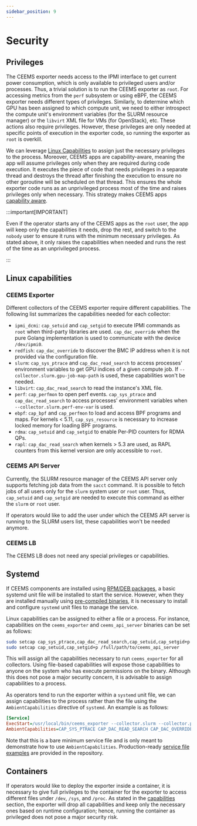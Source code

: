 ```yaml
---
sidebar_position: 9
---
```


# Security

## Privileges

The CEEMS exporter needs access to the IPMI interface to get current power consumption, which is only available to privileged users and/or processes. Thus, a trivial solution is to run the CEEMS exporter as `root`. For accessing metrics from the `perf` subsystem or using eBPF, the CEEMS exporter needs different types of privileges. Similarly, to determine which GPU has been assigned to which compute unit, we need to either introspect the compute unit's environment variables (for the SLURM resource manager) or the `libvirt` XML file for VMs (for OpenStack), etc. These actions also require privileges. However, these privileges are only needed at specific points of execution in the exporter code, so running the exporter as `root` is overkill.

We can leverage [Linux Capabilities](https://man7.org/linux/man-pages/man7/capabilities.7.html) to assign just the necessary privileges to the process. Moreover, CEEMS apps are capability-aware, meaning the app will assume privileges only when they are required during code execution. It executes the piece of code that needs privileges in a separate thread and destroys the thread after finishing the execution to ensure no other goroutine will be scheduled on that thread. This ensures the whole exporter code runs as an unprivileged process most of the time and raises privileges only when necessary. This strategy makes CEEMS apps [capability aware](https://tbhaxor.com/understanding-linux-capabilities/).

:::important[IMPORTANT]

Even if the operator starts any of the CEEMS apps as the `root` user, the app will keep only the capabilities it needs, drop the rest, and switch to the `nobody` user to ensure it runs with the minimum necessary privileges. As stated above, it only raises the capabilities when needed and runs the rest of the time as an unprivileged process.

:::

## Linux capabilities

### CEEMS Exporter

Different collectors of the CEEMS exporter require different capabilities. The following list summarizes the capabilities needed for each collector:

- `ipmi_dcmi`: `cap_setuid` and `cap_setgid` to execute IPMI commands as `root` when third-party libraries are used. `cap_dac_override` when the pure Golang implementation is used to communicate with the device `/dev/ipmi0`.
- `redfish`: `cap_dac_override` to discover the BMC IP address when it is not provided via the configuration file.
- `slurm`: `cap_sys_ptrace` and `cap_dac_read_search` to access processes' environment variables to get GPU indices of a given compute job. If `--collector.slurm.gpu-job-map-path` is used, these capabilities won't be needed.
- `libvirt`: `cap_dac_read_search` to read the instance's XML file.
- `perf`: `cap_perfmon` to open perf events. `cap_sys_ptrace` and `cap_dac_read_search` to access processes' environment variables when `--collector.slurm.perf-env-var` is used.
- `ebpf`: `cap_bpf` and `cap_perfmon` to load and access BPF programs and maps. For kernels < 5.11, `cap_sys_resource` is necessary to increase locked memory for loading BPF programs.
- `rdma`: `cap_setuid` and `cap_setgid` to enable Per-PID counters for RDMA QPs.
- `rapl`: `cap_dac_read_search` when kernels > 5.3 are used, as RAPL counters from this kernel version are only accessible to `root`.

### CEEMS API Server

Currently, the SLURM resource manager of the CEEMS API server only supports fetching job data from the `sacct` command. It is possible to fetch jobs of all users only for the `slurm` system user or `root` user. Thus, `cap_setuid` and `cap_setgid` are needed to execute this command as either the `slurm` or `root` user.

If operators would like to add the user under which the CEEMS API server is running to the SLURM users list, these capabilities won't be needed anymore.

### CEEMS LB

The CEEMS LB does not need any special privileges or capabilities.

## Systemd

If CEEMS components are installed using [RPM/DEB packages](../installation/os-packages.md), a basic systemd unit file will be installed to start the service. However, when they are installed manually using [pre-compiled binaries](../installation/pre-compiled-binaries.md), it is necessary to install and configure `systemd` unit files to manage the service.

Linux capabilities can be assigned to either a file or a process. For instance, capabilities on the `ceems_exporter` and `ceems_api_server` binaries can be set as follows:

```bash
sudo setcap cap_sys_ptrace,cap_dac_read_search,cap_setuid,cap_setgid+p /full/path/to/ceems_exporter
sudo setcap cap_setuid,cap_setgid+p /full/path/to/ceems_api_server
```

This will assign all the capabilities necessary to run `ceems_exporter` for all collectors. Using file-based capabilities will expose those capabilities to anyone on the system who has execute permissions on the binary. Although this does not pose a major security concern, it is advisable to assign capabilities to a process.

As operators tend to run the exporter within a `systemd` unit file, we can assign capabilities to the process rather than the file using the `AmbientCapabilities` directive of `systemd`. An example is as follows:

```ini
[Service]
ExecStart=/usr/local/bin/ceems_exporter --collector.slurm --collector.perf.hardware-events --collector.ebpf.io-metrics --collector.ipmi_dcmi --collector.ipmi_dcmi.force-native-mode
AmbientCapabilities=CAP_SYS_PTRACE CAP_DAC_READ_SEARCH CAP_DAC_OVERRIDE CAP_PERFMON CAP_BPF CAP_SYS_RESOURCE
```

Note that this is a bare minimum service file and is only meant to demonstrate how to use `AmbientCapabilities`. Production-ready [service file examples](https://github.com/@ceemsOrg@/@ceemsRepo@/tree/main/build/package) are provided in the repository.

## Containers

If operators would like to deploy the exporter inside a container, it is necessary to give full privileges to the container for the exporter to access different files under `/dev`, `/sys`, and `/proc`. As stated in the [capabilities](#linux-capabilities) section, the exporter will drop all capabilities and keep only the necessary ones based on runtime configuration; hence, running the container as privileged does not pose a major security risk.
